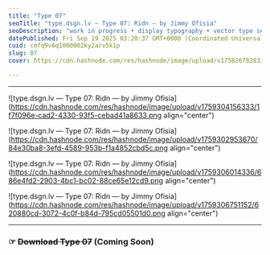```yaml
---
title: "Type 07"
seoTitle: "type.dsgn.lv — Type 07: Ridn — by Jimmy Ofisia"
seoDescription: "work in progress • display typography • vector type set • freely downloadable materials • creative commons licensed • by Jimmy Ofisia"
datePublished: Fri Sep 19 2025 03:20:37 GMT+0000 (Coordinated Universal Time)
cuid: cmfq9v6q1000002ky2arv5k1p
slug: 07
cover: https://cdn.hashnode.com/res/hashnode/image/upload/v1758267828333/5d99bdad-e715-4777-8cd2-1b24d56de88e.png

---
```


---

![type.dsgn.lv — Type 07: Ridn — by Jimmy Ofisia](https://cdn.hashnode.com/res/hashnode/image/upload/v1759304156333/1f7f096e-cad2-4330-93f5-cebad41a8633.png align="center")

![type.dsgn.lv — Type 07: Ridn — by Jimmy Ofisia](https://cdn.hashnode.com/res/hashnode/image/upload/v1759302953670/84e30ba8-3efd-4589-953b-f1a4852cbd5c.png align="center")

![type.dsgn.lv — Type 07: Ridn — by Jimmy Ofisia](https://cdn.hashnode.com/res/hashnode/image/upload/v1759306014336/686e4fd2-2903-4bc1-bc02-88ce65e12cd9.png align="center")

![type.dsgn.lv — Type 07: Ridn — by Jimmy Ofisia](https://cdn.hashnode.com/res/hashnode/image/upload/v1759306751152/620880cd-3072-4c0f-b84d-795cd05501d0.png align="center")

---

### **☞** **<s>Download Type 07</s> (Coming Soon)**